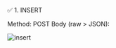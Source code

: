✅ 1. INSERT 

Method: POST
Body (raw > JSON):

 ![insert](https://github.com/user-attachments/assets/5718ad89-2c8f-485d-b807-2c780940248f)
